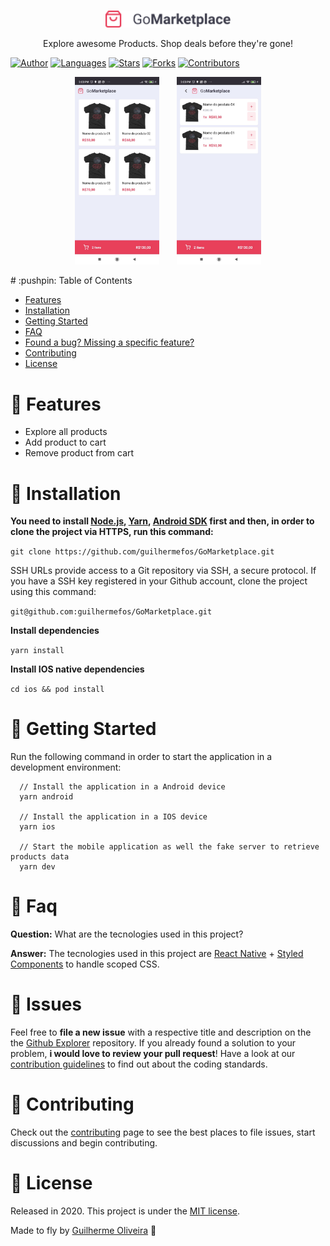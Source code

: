 </br>

<p align="center">
  <a>
    <img alt="GoMarketplace" title="GoMarketplace" src=".github/logo.png" width="200">
  </a>
</p>

<p align="center">
  Explore awesome Products. Shop deals before they're gone!
</p>

[![Author](https://img.shields.io/badge/author-GuilhermeOliveira-2ea44f?style=flat-square)](https://github.com/guilhermefos)
[![Languages](https://img.shields.io/github/languages/count/guilhermefos/GoMarketplace?color=%232ea44f&style=flat-square)](#)
[![Stars](https://img.shields.io/github/stars/guilhermefos/GoMarketplace?color=2ea44f&style=flat-square)](https://github.com/guilhermefos/GoMarketplace/stargazers)
[![Forks](https://img.shields.io/github/forks/guilhermefos/GoMarketplace?color=%232ea44f&style=flat-square)](https://github.com/guilhermefos/GoMarketplace/network/members)
[![Contributors](https://img.shields.io/github/contributors/guilhermefos/GoMarketplace?color=2ea44f&style=flat-square)](https://github.com/guilhermefos/GoMarketplace/graphs/contributors)

<p align="center">
  <img src=".github/screen1.png" alt="Screen1" border="0"  height="300" >&nbsp;&nbsp;&nbsp;&nbsp;&nbsp;&nbsp;
  <img src=".github/screen2.png" alt="Screen2" border="0" height="300">
</p>
# :pushpin: Table of Contents

- [Features](#rocket-features)
- [Installation](#construction_worker-installation)
- [Getting Started](#runner-getting-started)
- [FAQ](#postbox-faq)
- [Found a bug? Missing a specific feature?](#bug-issues)
- [Contributing](#tada-contributing)
- [License](#closed_book-license)

# :rocket: Features

- Explore all products
- Add product to cart
- Remove product from cart

# :construction_worker: Installation

**You need to install [Node.js](https://nodejs.org/en/download/), [Yarn](https://yarnpkg.com/), [Android SDK](https://medium.com/surabayadev/setting-up-react-native-android-without-android-studio-35a496e1dfa3) first and then, in order to clone the project via HTTPS, run this command:**

`git clone https://github.com/guilhermefos/GoMarketplace.git`

SSH URLs provide access to a Git repository via SSH, a secure protocol. If you have a SSH key registered in your Github account, clone the project using this command:

`git@github.com:guilhermefos/GoMarketplace.git`

**Install dependencies**

`yarn install`

**Install IOS native dependencies**

`cd ios && pod install`

# :runner: Getting Started

Run the following command in order to start the application in a development environment:

```
  // Install the application in a Android device
  yarn android

  // Install the application in a IOS device
  yarn ios

  // Start the mobile application as well the fake server to retrieve products data
  yarn dev
```

# :postbox: Faq

**Question:** What are the tecnologies used in this project?

**Answer:** The tecnologies used in this project are [React Native](https://reactnative.dev/) + [Styled Components](https://styled-components.com/) to handle scoped CSS.

# :bug: Issues

Feel free to **file a new issue** with a respective title and description on the the [Github Explorer](https://github.com/guilhermefos/GoMarketplace/issues) repository. If you already found a solution to your problem, **i would love to review your pull request**! Have a look at our [contribution guidelines](https://github.com/guilhermefos/GoMarketplace/blob/master/CONTRIBUTING.md) to find out about the coding standards.

# :tada: Contributing

Check out the [contributing](https://github.com/guilhermefos/GoMarketplace/blob/master/CONTRIBUTING.md) page to see the best places to file issues, start discussions and begin contributing.

# :closed_book: License

Released in 2020.
This project is under the [MIT license](https://github.com/guilhermefos/GoMarketplace/blob/master/LICENSE).

Made to fly by [Guilherme Oliveira](https://github.com/guilhermefos) 🚀
